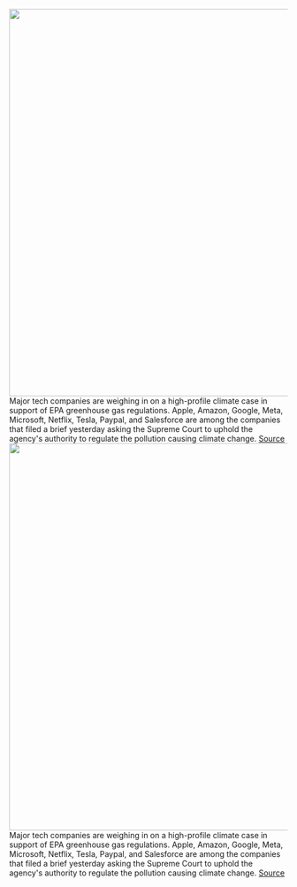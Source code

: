 <img src='https://cdn.vox-cdn.com/thumbor/wxoQO3jDhN16iyTBWoybko1UXM4=/0x0:3000x2000/1200x800/filters:focal(1260x760:1740x1240)/cdn.vox-cdn.com/uploads/chorus_image/image/70435471/495453921.0.jpg' width='700px' /><br/>
Major tech companies are weighing in on a high-profile climate case in support of EPA greenhouse gas regulations. Apple, Amazon, Google, Meta, Microsoft, Netflix, Tesla, Paypal, and Salesforce are among the companies that filed a brief yesterday asking the Supreme Court to uphold the agency's authority to regulate the pollution causing climate change.
<a href='https://www.theverge.com/2022/1/26/22902685/scotus-big-tech-epa-regulate-co2-emissions-climate'> Source <a/><img src='https://cdn.vox-cdn.com/thumbor/wxoQO3jDhN16iyTBWoybko1UXM4=/0x0:3000x2000/1200x800/filters:focal(1260x760:1740x1240)/cdn.vox-cdn.com/uploads/chorus_image/image/70435471/495453921.0.jpg' width='700px' /><br/>
Major tech companies are weighing in on a high-profile climate case in support of EPA greenhouse gas regulations. Apple, Amazon, Google, Meta, Microsoft, Netflix, Tesla, Paypal, and Salesforce are among the companies that filed a brief yesterday asking the Supreme Court to uphold the agency's authority to regulate the pollution causing climate change.
<a href='https://www.theverge.com/2022/1/26/22902685/scotus-big-tech-epa-regulate-co2-emissions-climate'> Source <a/>